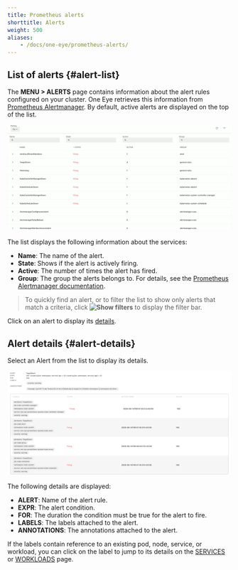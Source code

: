 ```yaml
---
title: Prometheus alerts
shorttitle: Alerts
weight: 500
aliases:
    - /docs/one-eye/prometheus-alerts/
---
```


## List of alerts {#alert-list}

The **MENU > ALERTS** page contains information about the alert rules configured on your cluster. One Eye retrieves this information from [Prometheus Alertmanager](https://www.prometheus.io/docs/alerting/latest/alertmanager/). By default, active alerts are displayed on the top of the list.

![List of alerts](alerts-list.png)

The list displays the following information about the services:

- **Name**: The name of the alert.
- **State**: Shows if the alert is actively firing.
- **Active**: The number of times the alert has fired.
- **Group**: The group the alerts belongs to. For details, see the [Prometheus Alertmanager documentation](https://www.prometheus.io/docs/alerting/latest/alertmanager/#grouping).

> To quickly find an alert, or to filter the list to show only alerts that match a criteria, click **![Show filters](/docs/one-eye/headless/icon-filters.png)** to display the filter bar.

Click on an alert to display its [details](#alert-details).

## Alert details {#alert-details}

Select an Alert from the list to display its details.

![Details of an alert](alert-details.png)

The following details are displayed:

- **ALERT**: Name of the alert rule.
- **EXPR**: The alert condition.
- **FOR**: The duration the condition must be true for the alert to fire.
- **LABELS**: The labels attached to the alert.
- **ANNOTATIONS**: The annotations attached to the alert.

If the labels contain reference to an existing pod, node, service, or workload, you can click on the label to jump to its details on the [SERVICES](/docs/one-eye/logs-events/services/) or [WORKLOADS](/docs/one-eye/logs-events/workloads/) page.
